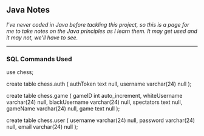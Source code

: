 ## Java Notes

*I've never coded in Java before tackling this project, so this is a page for me to take notes on the Java principles as I learn them. It may get used and it may not, we'll have to see.*

---

### SQL Commands Used

use chess;

create table chess.auth
(
authToken text        null,
username  varchar(24) null
);

create table chess.game
(
gameID        int        auto_increment,
whiteUsername varchar(24) null,
blackUsername varchar(24) null,
spectators    text null,
gameName      varchar(24) null,
game          text null
);

create table chess.user
(
username varchar(24) null,
password varchar(24) null,
email    varchar(24) null
);

